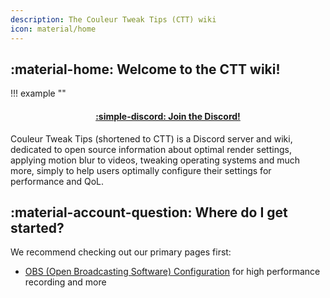 ```yaml
---
description: The Couleur Tweak Tips (CTT) wiki
icon: material/home
---
```


## :material-home: Welcome to the CTT wiki!

!!! example ""
    <h4><center>[:simple-discord: Join the Discord!](https://discord.gg/ctt)</center></h4>

Couleur Tweak Tips (shortened to CTT) is a Discord server and wiki, dedicated to open source information about optimal render settings, applying motion blur to videos, tweaking operating systems and much more, simply to help users optimally configure their settings for performance and QoL.

## :material-account-question: Where do I get started?

We recommend checking out our primary pages first:

- [OBS (Open Broadcasting Software) Configuration](video/obs/index.md) for high performance recording and more
<!-- - [blur Configuration](/blur/) for applying motion blur to videos
- [Programs](/programs/) for software that we find useful
- [Minecraft](/minecraft/) for configuring Minecraft for QoL and performance -->